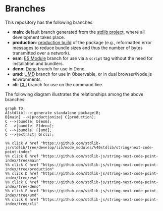 <!--

@license Apache-2.0

Copyright (c) 2023 The Stdlib Authors.

Licensed under the Apache License, Version 2.0 (the "License");
you may not use this file except in compliance with the License.
You may obtain a copy of the License at

    http://www.apache.org/licenses/LICENSE-2.0

Unless required by applicable law or agreed to in writing, software
distributed under the License is distributed on an "AS IS" BASIS,
WITHOUT WARRANTIES OR CONDITIONS OF ANY KIND, either express or implied.
See the License for the specific language governing permissions and
limitations under the License.

-->

# Branches

This repository has the following branches:

-   **main**: default branch generated from the [stdlib project][stdlib-url], where all development takes place.
-   **production**: [production build][production-url] of the package (e.g., reformatted error messages to reduce bundle sizes and thus the number of bytes transmitted over a network).
-   **esm**: [ES Module][esm-url] branch for use via a `script` tag without the need for installation and bundlers.
-   **deno**: [Deno][deno-url] branch for use in Deno.
-   **umd**: [UMD][umd-url] branch for use in Observable, or in dual browser/Node.js environments.
-   **cli**: [CLI][cli-url] branch for use on the command line.

The following diagram illustrates the relationships among the above branches:

```mermaid
graph TD;
A[stdlib]-->|generate standalone package|B;
B[main] -->|productionize| C[production];
C -->|bundle| D[esm];
C -->|bundle| E[deno];
C -->|bundle| F[umd];
C -->|extract| G[cli];

%% click A href "https://github.com/stdlib-js/stdlib/tree/develop/lib/node_modules/%40stdlib/string/next-code-point-index"
%% click B href "https://github.com/stdlib-js/string-next-code-point-index/tree/main"
%% click C href "https://github.com/stdlib-js/string-next-code-point-index/tree/production"
%% click D href "https://github.com/stdlib-js/string-next-code-point-index/tree/esm"
%% click E href "https://github.com/stdlib-js/string-next-code-point-index/tree/deno"
%% click F href "https://github.com/stdlib-js/string-next-code-point-index/tree/umd"
%% click G href "https://github.com/stdlib-js/string-next-code-point-index/tree/cli"
```

[stdlib-url]: https://github.com/stdlib-js/stdlib/tree/develop/lib/node_modules/%40stdlib/string/next-code-point-index
[production-url]: https://github.com/stdlib-js/string-next-code-point-index/tree/production
[deno-url]: https://github.com/stdlib-js/string-next-code-point-index/tree/deno
[umd-url]: https://github.com/stdlib-js/string-next-code-point-index/tree/umd
[esm-url]: https://github.com/stdlib-js/string-next-code-point-index/tree/esm
[cli-url]: https://github.com/stdlib-js/string-next-code-point-index/tree/cli
